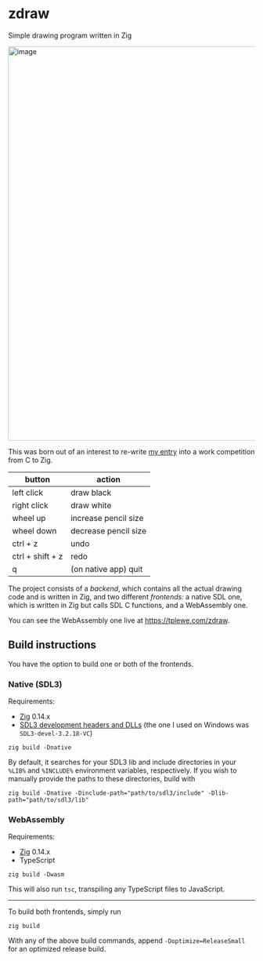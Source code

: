 # zdraw
Simple drawing program written in Zig

<img width="767" height="804" alt="image" src="https://github.com/user-attachments/assets/574c552d-f751-4ce0-be3d-716abd349d69" />

This was born out of an interest to re-write [my entry](https://github.com/taylorplewe/flopathon-2025/tree/sdl) into a work competition from C to Zig.

| button | action |
| - | - |
| left click | draw black |
| right click | draw white |
| wheel up | increase pencil size |
| wheel down | decrease pencil size |
| ctrl + z | undo |
| ctrl + shift + z | redo |
| q | (on native app) quit |

The project consists of a _backend_, which contains all the actual drawing code and is written in Zig, and two different _frontends:_ a native SDL one, which is written in Zig but calls SDL C functions, and a WebAssembly one.

You can see the WebAssembly one live at https://tplewe.com/zdraw.

## Build instructions
You have the option to build one or both of the frontends.
### Native (SDL3)
Requirements:
- [Zig](https://ziglang.org/) 0.14.x
- [SDL3 development headers and DLLs](https://github.com/libsdl-org/SDL/releases) (the one I used on Windows was `SDL3-devel-3.2.18-VC`)

```fish
zig build -Dnative
```
By default, it searches for your SDL3 lib and include directories in your `%LIB%` and `%INCLUDE%` environment variables, respectively. If you wish to manually provide the paths to these directories, build with
```fish
zig build -Dnative -Dinclude-path="path/to/sdl3/include" -Dlib-path="path/to/sdl3/lib"
```
### WebAssembly
Requirements:
- [Zig](https://ziglang.org/) 0.14.x
- TypeScript

```fish
zig build -Dwasm
```
This will also run `tsc`, transpiling any TypeScript files to JavaScript.

---

To build both frontends, simply run
```fish
zig build
```
With any of the above build commands, append `-Doptimize=ReleaseSmall` for an optimized release build.
